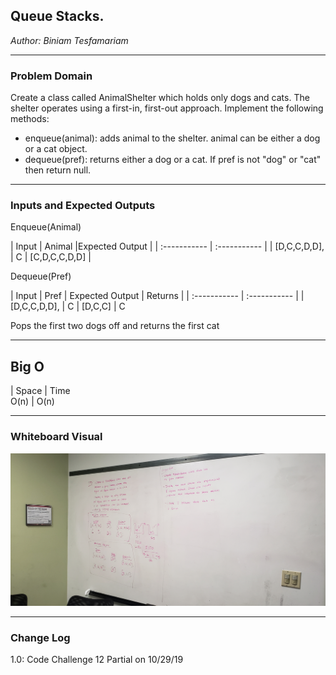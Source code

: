 
## Queue Stacks.
*Author: Biniam Tesfamariam*

---

### Problem Domain


Create a class called AnimalShelter which holds only dogs and cats. The shelter operates using a first-in, first-out approach.
Implement the following methods:  
- enqueue(animal): adds animal to the shelter. animal can be either a dog or a cat object.
- dequeue(pref): returns either a dog or a cat. If pref is not "dog" or "cat" then return null.



---

### Inputs and Expected Outputs

Enqueue(Animal)

| Input | Animal |Expected Output |
| :----------- | :----------- |
| [D,C,C,D,D],  | C | [C,D,C,C,D,D] |


Dequeue(Pref)

| Input | Pref | Expected Output | Returns |
| :----------- | :----------- |
| [D,C,C,D,D],  | C | [D,C,C] | C

Pops the first two dogs off and returns the first cat



---
## Big O
| Space  | Time  
O(n) | O(n)

---

### Whiteboard Visual
![Image 1](https://github.com/biniamsea2/data-structures-and-algorithms-401/blob/master/Assets/20191028_140139.jpg)


---

### Change Log
1.0: Code Challenge 12 Partial on 10/29/19

